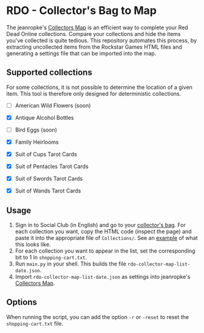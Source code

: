 # RDO - Collector's Bag to Map

The jeanropke's [Collectors Map](https://jeanropke.github.io/RDR2CollectorsMap/) is an efficient way to complete your Red Dead Online collections. Compare your collections and hide the items you've collected is quite tedious. This repository automates this process, by extracting uncollected items from the Rockstar Games HTML files and generating a settings file that can be imported into the map.

## Supported collections

For some collections, it is not possible to determine the location of a given item. This tool is therefore only designed for deterministic collections.

- [ ] American Wild Flowers	(soon)
- [x] Antique Alcohol Bottles
- [ ] Bird Eggs (soon)
- [x] Family Heirlooms
- [x] Suit of Cups Tarot Cards
- [x] Suit of Pentacles Tarot Cards
- [x] Suit of Swords Tarot Cards
- [x] Suit of Wands Tarot Cards


## Usage

1. Sign in to Social Club (in English) and go to your [collector's bag](https://socialclub.rockstargames.com/games/rdo/roles/collector/bag). For each collection you want, copy the HTML code (inspect the page) and paste it into the appropriate file of `Collections/`. See an [example](Utilities/template-collection.txt) of what this looks like.
2. For each collection you want to appear in the list, set the corresponding bit to 1 in `shopping-cart.txt`.
3. Run `main.py` in your shell. This builds the file `rdo-collector-map-list-date.json`.
4. Import `rdo-collector-map-list-date.json` as settings into jeanropke's [Collectors Map](https://jeanropke.github.io/RDR2CollectorsMap/).


## Options

When running the script, you can add the option `-r` or `-reset` to reset the `shopping-cart.txt` file.
